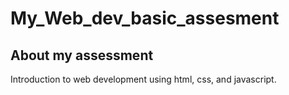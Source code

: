 # My_Web_dev_basic_assesment
## About my assessment ##
Introduction to web development using html, css, and javascript.

